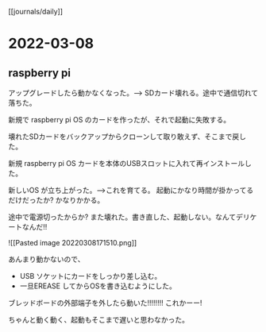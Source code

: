 [[journals/daily]]
# 2022-03-08

## raspberry pi 
アップグレードしたら動かなくなった。--> SDカード壊れる。途中で通信切れて落ちた。

新規で raspberry pi OS のカードを作ったが、それで起動に失敗する。


壊れたSDカードをバックアップからクローンして取り敢えず、そこまで戻した。

新規 raspberry pi OS カードを本体のUSBスロットに入れて再インストールした。

新しいOS が立ち上がった。-->これを育てる。
起動にかなり時間が掛かってるだけだったか? かなりかかる。

途中で電源切ったからか? また壊れた。書き直した、起動しない。なんてデリケートなんだ!!

![[Pasted image 20220308171510.png]]

あんまり動かないので、
- USB ソケットにカードをしっかり差し込む。
- 一旦EREASE してからOSを書き込むようにした。

ブレッドボードの外部端子を外したら動いた!!!!!!!!
これかーー!

ちゃんと動く動く、起動もそこまで遅いと思わなかった。







